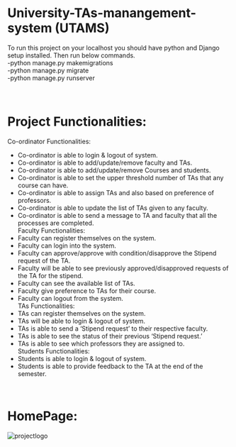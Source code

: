 # University-TAs-manangement-system (UTAMS)

To run this project on your localhost you should have python and Django setup installed. Then run below commands. <br>
-python manage.py makemigrations <br>
-python manage.py migrate <br>
-python manage.py runserver <br>
 <br>
  <br>
 # Project Functionalities: <br/>
Co-ordinator Functionalities:  <br/>
* Co-ordinator is able to login & logout of system. <br/>
* Co-ordinator is able to add/update/remove faculty and TAs. <br/>
* Co-ordinator is able to add/update/remove Courses and students. <br/>
* Co-ordinator is able to set the upper threshold number of TAs that any course can have. <br/>
* Co-ordinator is able to assign TAs and also based on preference of professors. <br/>
* Co-ordinator is able to update the list of TAs given to any faculty. <br/>
* Co-ordinator is able to send a message to TA and faculty that all the processes are completed.
<br/> Faculty Functionalities: <br/>
* Faculty can register themselves on the system. <br/>
* Faculty can login into the system. <br/>
* Faculty can approve/approve with condition/disapprove the Stipend request of the TA. <br/>
* Faculty will be able to see previously approved/disapproved requests of the TA for the stipend. <br/>
* Faculty can see the available list of TAs. <br/>
* Faculty give preference to TAs for their course. <br/>
* Faculty can logout from the system.<br/>
TAs Functionalities: <br/>
* TAs can register themselves on the system.<br/>
* TAs will be able to login & logout of system.<br/>
* TAs is able to send a ‘Stipend request’ to their respective faculty.<br/>
* TAs is able to see the status of their previous ‘Stipend request.’<br/>
* TAs is able to see which professors they are assigned to.<br/>
Students Functionalities: <br>
* Students is able to login & logout of system. <br/>
* Students is able to provide feedback to the TA at the end of the semester.
<br/>

# HomePage: <br/>
![projectlogo](https://user-images.githubusercontent.com/54074757/182212994-fbda3c5d-57bb-459e-8b68-6e1a2aa109b1.PNG)
